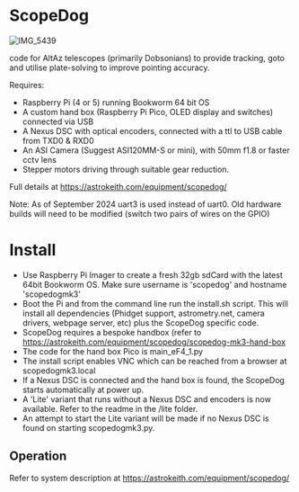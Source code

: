 # ScopeDog

![IMG_5439](https://github.com/user-attachments/assets/37c39503-d6f9-4fa0-a640-b8cd1eb91413)

code for AltAz telescopes (primarily Dobsonians) to provide tracking, goto and utilise plate-solving to improve pointing accuracy.

Requires:
- Raspberry Pi (4 or 5) running Bookworm 64 bit OS
- A custom hand box (Raspberry Pi Pico, OLED display and switches) connected via USB
- A Nexus DSC with optical encoders, connected with a ttl to USB cable from TXD0 & RXD0
- An ASI Camera (Suggest ASI120MM-S or mini), with 50mm f1.8 or faster cctv lens
- Stepper motors driving through suitable gear reduction.

Full details at [
](https://astrokeith.com/equipment/scopedog/)https://astrokeith.com/equipment/scopedog/

Note: As of September 2024 uart3 is used instead of uart0. Old hardware builds will need to be modified (switch two pairs of wires on the GPIO)

# Install
- Use Raspberry Pi Imager to create a fresh 32gb sdCard with the latest 64bit Bookworm OS. Make sure username is 'scopedog' and hostname 'scopedogmk3'
- Boot the Pi and from the command line run the install.sh script. This will install all dependencies (Phidget support, astrometry.net, camera drivers, webpage server, etc) plus the ScopeDog specific code.
- ScopeDog requires a bespoke handbox (refer to [
](https://astrokeith.com/equipment/scopedog/scopedog-mk3-hand-box)https://astrokeith.com/equipment/scopedog/scopedog-mk3-hand-box
- The code for the hand box Pico is main_eF4_1.py
- The install script enables VNC which can be reached from a browser at scopedogmk3.local
- If a Nexus DSC is connected and the hand box is found, the ScopeDog starts automatically at power up.
- A 'Lite' variant that runs without a Nexus DSC and encoders is now available. Refer to the readme in the /lite folder.
- An attempt to start the Lite variant will be made if no Nexus DSC is found on starting scopedogmk3.py.
  
## Operation
Refer to system description at  [
](https://astrokeith.com/equipment/scopedog/)https://astrokeith.com/equipment/scopedog/


